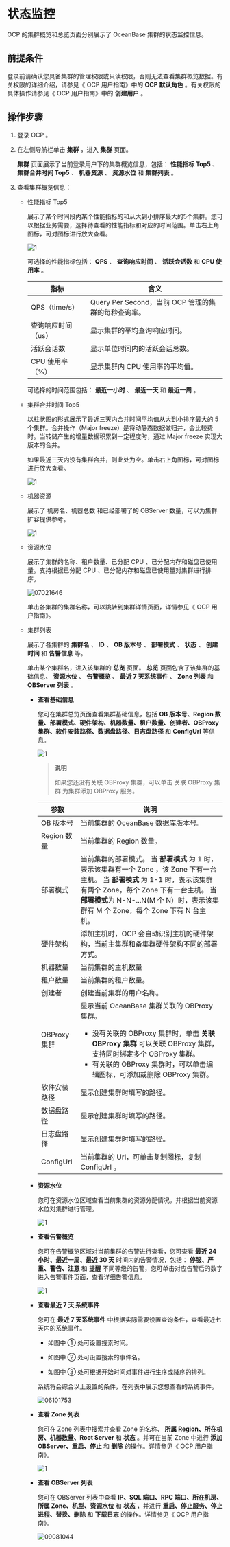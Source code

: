 # 状态监控

OCP 的集群概览和总览页面分别展示了 OceanBase 集群的状态监控信息。

## 前提条件

登录前请确认您具备集群的管理权限或只读权限，否则无法查看集群概览数据。有关权限的详细介绍，请参见《 OCP 用户指南》中的 **OCP 默认角色** 。有关权限的具体操作请参见《 OCP 用户指南》中的 **创建用户** 。

## 操作步骤

1. 登录 OCP 。

2. 在左侧导航栏单击 **集群** ，进入 **集群** 页面。

   **集群** 页面展示了当前登录用户下的集群概览信息，包括： **性能指标 Top5** 、 **集群合并时间 Top5** 、 **机器资源** 、 **资源水位** 和 **集群列表** 。

3. 查看集群概览信息：

   * 性能指标 Top5

      展示了某个时间段内某个性能指标的和从大到小排序最大的5个集群。您可以根据业务需要，选择待查看的性能指标和对应的时间范围。单击右上角图标，可对图标进行放大查看。

      ![1](https://help-static-aliyun-doc.aliyuncs.com/assets/img/zh-CN/2965260261/p264657.png)

      可选择的性能指标包括： **QPS** 、 **查询响应时间** 、 **活跃会话数** 和 **CPU 使用率** 。

      |     指标      |   含义   |
      |-------------|--------------------------------------|
      | QPS（time/s） | Query Per Second，当前 OCP 管理的集群的每秒查询率。 |
      | 查询响应时间（us）  | 显示集群的平均查询响应时间。        |
      | 活跃会话数       | 显示单位时间内的活跃会话总数。       |
      | CPU 使用率（%）  | 显示集群内 CPU 使用率的平均值。    |

      可选择的时间范围包括： **最近一小时** 、 **最近一天** 和 **最近一周** 。

   * 集群合并时间 Top5

      以柱状图的形式展示了最近三天内合并时间平均值从大到小排序最大的 5 个集群。合并操作（Major freeze）是将动静态数据做归并，会比较费时。当转储产生的增量数据积累到一定程度时，通过 Major freeze 实现大版本的合并。

      如果最近三天内没有集群合并，则此处为空。单击右上角图标，可对图标进行放大查看。

      ![1](https://help-static-aliyun-doc.aliyuncs.com/assets/img/zh-CN/2965260261/p264757.png)

   * 机器资源

      展示了 机房名、机器总数 和已经部署了的 OBServer 数量，可以为集群扩容提供参考。

      ![1](https://help-static-aliyun-doc.aliyuncs.com/assets/img/zh-CN/2965260261/p264760.png)

   * 资源水位

      展示了集群的名称、租户数量、已分配 CPU 、已分配内存和磁盘已使用量。支持根据已分配 CPU 、已分配内存和磁盘已使用量对集群进行排序。

      ![07021646](https://help-static-aliyun-doc.aliyuncs.com/assets/img/zh-CN/6765745261/p291083.png)

      单击各集群的集群名称，可以跳转到集群详情页面，详情参见《 OCP 用户指南》。

   * 集群列表

      展示了各集群的 **集群名** 、 **ID** 、 **OB 版本号** 、 **部署模式** 、 **状态** 、 **创建时间** 和 **告警信息** 等。

      单击某个集群名，进入该集群的 **总览** 页面。 **总览** 页面包含了该集群的基础信息、 **资源水位** 、 **告警概览** 、 **最近 7 天系统事件** 、 **Zone 列表** 和 **OBServer 列表** 。

      * **查看基础信息**

        您可在集群总览页面查看集群基础信息，包括 **OB 版本号、Region 数量、部署模式、硬件架构、机器数量、租户数量、创建者、OBProxy 集群、软件安装路径、数据盘路径、日志盘路径** 和 **ConfigUrl** 等信息。

        ![1](https://obbusiness-private.oss-cn-shanghai.aliyuncs.com/doc/img/observer-enterprise/V4.0.0/user-guide/cluster-basic-info.png)

        >**说明**
        >
        >如果您还没有关联 OBProxy 集群，可以单击 关联 OBProxy 集群 为集群添加 OBProxy 服务。

        |     参数     |          说明           |
        |------------|-----------------------------------------------------------------------------------------------------------------------------------------------------------------------------------------------------------------------------------------------------------------------|
        | OB 版本号     | 当前集群的 OceanBase 数据库版本号。              |
        | Region 数量  | 当前集群的 Region 数量。      |
        | 部署模式    | 当前集群的部署模式。 当 **部署模式** 为 1 时，表示该集群有一个 Zone ，该 Zone 下有一台主机。 当 **部署模式** 为 1-1 时，表示该集群有两个 Zone，每个 Zone 下有一台主机。 当 **部署模式**为 N-N-...N(M 个 N）时，表示该集群有 M 个 Zone，每个 Zone 下有 N 台主机。     |
        | 硬件架构       | 添加主机时，OCP 会自动识别主机的硬件架构，当前主集群和备集群硬件架构不同的部署方式。        |
        | 机器数量       | 当前集群的主机数量             |
        | 租户数量       | 当前集群的租户数量。            |
        | 创建者        | 创建当前集群的用户名称。          |
        | OBProxy 集群 | 显示当前 OceanBase 集群关联的 OBProxy 集群。 <ul><li>没有关联的 OBProxy 集群时，单击 **关联 OBProxy 集群** 可以关联 OBProxy 集群，支持同时绑定多个 OBProxy 集群。</li>   <li>有关联的 OBProxy 集群时，可以单击编辑图标，可添加或删除 OBProxy 集群。</li></ul>    |
        | 软件安装路径     | 显示创建集群时填写的路径。         |
        | 数据盘路径      | 显示创建集群时填写的路径。         |
        | 日志盘路径      | 显示创建集群时填写的路径。         |
        | ConfigUrl  | 当前集群的 Url，可单击复制图标，复制 ConfigUrl 。     |

      * **资源水位**

         您可在资源水位区域查看当前集群的资源分配情况。并根据当前资源水位对集群进行管理。

         ![1](https://obbusiness-private.oss-cn-shanghai.aliyuncs.com/doc/img/observer-enterprise/V4.0.0/user-guide/resource-used.png)

      * **查看告警概览**

         您可在告警概览区域对当前集群的告警进行查看，您可查看 **最近 24 小时、最近一周、最近 30 天** 时间内的告警情况，包括： **停服、严重、警告、注意** 和 **提醒** 不同等级的告警，您可单击对应告警后的数字进入告警事件页面，查看详细告警信息。

         ![1](https://help-static-aliyun-doc.aliyuncs.com/assets/img/zh-CN/9956530261/p264934.png)

      * **查看最近 7 天 系统事件**

          您可在 **最近 7 天系统事件** 中根据实际需要设置查询条件，查看最近七天内的系统事件。

          * 如图中 ① 处可设置搜索时间。

          * 如图中 ② 处可设置搜索的事件名。

          * 如图中 ③ 处可根据开始时间对事件进行生序或降序的排列。

          系统将会综合以上设置的条件，在列表中展示您想查看的系统事件。

          ![06101753](https://help-static-aliyun-doc.aliyuncs.com/assets/img/zh-CN/6965745261/p282977.png)

      * **查看 Zone 列表**

         您可在 Zone 列表中搜索并查看 Zone 的名称、 **所属 Region、所在机房、机器数量、Root Server** 和 **状态** 。并可在当前 Zone 中进行 **添加 OBServer、重启、停止** 和 **删除** 的操作。详情参见《 OCP 用户指南》。

         ![1](https://help-static-aliyun-doc.aliyuncs.com/assets/img/zh-CN/0066530261/p264941.png)

      * **查看 OBServer 列表**

         您可在 OBServer 列表中查看 **IP、SQL 端口、RPC 端口、所在机房、所属 Zone、机型、资源水位** 和 **状态** ，并进行 **重启、停止服务、停止进程、替换、删除** 和 **下载日志** 的操作。详情参见《 OCP 用户指南》。

         ![09081044](https://obbusiness-private.oss-cn-shanghai.aliyuncs.com/doc/img/observer-enterprise/V4.0.0/user-guide/observer-list.png)
